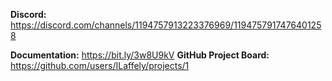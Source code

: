**Discord:** https://discord.com/channels/1194757913223376969/1194757917476401258  

**Documentation:**  https://bit.ly/3w8U9kV 
**GitHub Project Board:**  https://github.com/users/ILaffely/projects/1

